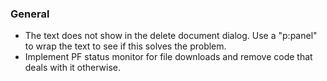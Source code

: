 ### General
- The text does not show in the delete document dialog. Use a "p:panel" to wrap
  the text to see if this solves the problem.
- Implement PF status monitor for file downloads and remove code that deals with it otherwise.
